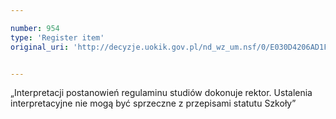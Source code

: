 ```yaml
---

number: 954
type: 'Register item'
original_uri: 'http://decyzje.uokik.gov.pl/nd_wz_um.nsf/0/E030D4206AD1F6D0C12572DD00329766?OpenDocument'


---
```


„Interpretacji postanowień regulaminu studiów dokonuje rektor. Ustalenia interpretacyjne nie mogą być sprzeczne z przepisami statutu Szkoły”
